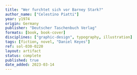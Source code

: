 ```yaml
---
title: "Wer furchtet sich vor Barney Stark?"
author_name: ["Celestino Piatti"]
year: y1974
origin: Germany
publisher: "Deutscher Taschenbuch Verlag"
formats: [book, book-cover]
disciplines: ["graphic-design", typography, illustration]
tags: [fiction, novel, "Daniel Keyes"]
ref: sol-030-0220
layout: artifact
status: complete
published: true
date_added: 2023-03-14
---
```

